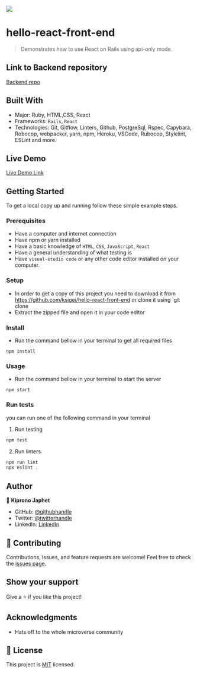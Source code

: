 ![](https://img.shields.io/badge/Microverse-blueviolet)

# hello-react-front-end

> Demonstrates how to use React on Rails using api-only mode.

## Link to Backend repository

[Backend repo](https://github.com/ksigei/hello-rails-back-end)
## Built With

- Major: Ruby, HTML,CSS, React
- Frameworks: `Rails`, `React`
- Technologies: Git, Gitflow, Linters, Github, PostgreSql, Rspec, Capybara, Robocop, webpacker, yarn, npm, Heroku, VSCode, Rubocop, Stylelint, ESLint and more.

## Live Demo

[Live Demo Link](#)

## Getting Started
To get a local copy up and running follow these simple example steps.

### Prerequisites
- Have a computer and internet connection
- Have npm or yarn installed
- Have a basic knowledge of `HTML`, `CSS`, `JavaScript`, `React`
- Have a general understanding of what testing is
- Have `visual-studio code` or any other code editor installed on your computer.

### Setup
- In order to get a copy of this project you need to download it from https://github.com/ksigei/hello-react-front-end or clone it using `git clone
- Extract the zipped file and open it in your code editor
### Install
- Run the command bellow in your terminal to get all required files
```
npm install
```

### Usage
- Run the command bellow in your terminal to start the server
```
npm start
```
### Run tests
you can run one of the following command in your terminal
1. Run testing
```JavaScript
npm test
```

2. Run linters
```JavaScript
npm run lint
npx eslint .

```
## Author

👤 **Kiprono Japhet**

- GitHub: [@githubhandle](https://github.com/ksigei)
- Twitter: [@twitterhandle](https://twitter.com/_kipronojaphet)
- LinkedIn: [LinkedIn](https://www.linkedin.com/in/kiprono-japhet/)


## 🤝 Contributing

Contributions, issues, and feature requests are welcome!
Feel free to check the [issues page](../../issues/).
## Show your support

Give a ⭐️ if you like this project!
## Acknowledgments

- Hats off to the whole microverse community

## 📝 License
This project is [MIT](./LICENSE) licensed.
